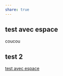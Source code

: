 ```yaml
---
share: true
---
```


## test avec espace

coucou

## test 2

[test avec espace](test1mdtest-avec-espace)

